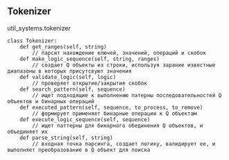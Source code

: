 ## Tokenizer

util_systems.tokenizer

    class Tokenizer:
	    def get_ranges(self, string)
		    // парсит нахождение ключей, значений, операций и скобок
	    def make_logic_sequence(self, string, ranges)
		    // создает Q объекты из строки, используя зарание известные диапазоны в которых присутсвуют значения
	    def validate_logic(self, logic)
		    // проверяет открытие/закрытие скобок
	    def search_pattern(self, sequence)
		    // ищет подходящие к выполнению патерны последовательностей Q объектов и бинарных операций
	    def executed_pattern(self, sequence, to_process, to_remove)
		    // формирует применяет бинарные операции к Q объектам
	    def execute_logic_sequence(self, sequence)
		    // ищет паттерны для бинарного обединения Q объектов, и объединяет их
	    def parse_string(self, string)
		    // входная точка парсинга, создает логику, валидирует ее, и выполняет преобразование в Q объект для поиска
